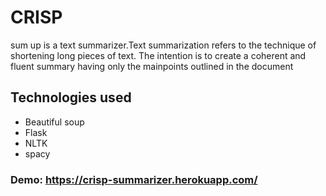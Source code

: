 # CRISP
sum up is a text summarizer.Text summarization refers to the technique of shortening long pieces of text. 
The intention is to create a coherent and fluent summary having only the mainpoints outlined in the document
## Technologies used
- Beautiful soup
- Flask
- NLTK
- spacy
### Demo: https://crisp-summarizer.herokuapp.com/
